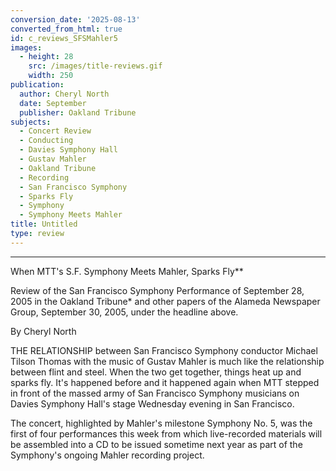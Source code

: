 ```yaml
---
conversion_date: '2025-08-13'
converted_from_html: true
id: c_reviews_SFSMahler5
images:
  - height: 28
    src: /images/title-reviews.gif
    width: 250
publication:
  author: Cheryl North
  date: September
  publisher: Oakland Tribune
subjects:
  - Concert Review
  - Conducting
  - Davies Symphony Hall
  - Gustav Mahler
  - Oakland Tribune
  - Recording
  - San Francisco Symphony
  - Sparks Fly
  - Symphony
  - Symphony Meets Mahler
title: Untitled
type: review
---
```


***

When MTT's S.F. Symphony Meets Mahler, Sparks Fly**

Review of the San Francisco Symphony Performance of September 28, 2005 in the Oakland Tribune* and other papers of the Alameda Newspaper Group, September 30, 2005, under the headline above.

By Cheryl North

THE RELATIONSHIP between San Francisco Symphony conductor Michael Tilson Thomas with the music of Gustav Mahler is much like the relationship between flint and steel. When the two get together, things heat up and sparks fly. It's happened before and it happened again when MTT stepped in front of the massed army of San Francisco Symphony musicians on Davies Symphony Hall's stage Wednesday evening in San Francisco.

The concert, highlighted by Mahler's milestone Symphony No. 5, was the first of four performances this week from which live-recorded materials will be assembled into a CD to be issued sometime next year as part of the Symphony's ongoing Mahler recording project.
